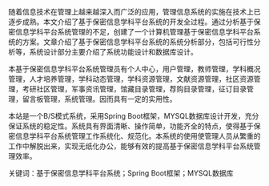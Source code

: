 随着信息技术在管理上越来越深入而广泛的应用，管理信息系统的实施在技术上已逐步成熟。本文介绍了基于保密信息学科平台系统的开发全过程。通过分析基于保密信息学科平台系统管理的不足，创建了一个计算机管理基于保密信息学科平台系统的方案。文章介绍了基于保密信息学科平台系统的系统分析部分，包括可行性分析等，系统设计部分主要介绍了系统功能设计和数据库设计。

本基于保密信息学科平台系统管理员有个人中心，用户管理，教师管理，学科概况管理，人才培养管理，学科动态管理，学科资源管理，文献资源管理，社区资源管理，考研社区管理，军事资讯管理，馆藏目录管理，荐购目录管理，征订目录管理，留言板管理，系统管理。因而具有一定的实用性。

本站是一个B/S模式系统，采用Spring Boot框架，MYSQL数据库设计开发，充分保证系统的稳定性。系统具有界面清晰、操作简单，功能齐全的特点，使得基于保密信息学科平台系统管理工作系统化、规范化。本系统的使用使管理人员从繁重的工作中解脱出来，实现无纸化办公，能够有效的提高基于保密信息学科平台系统管理效率。

关键词：基于保密信息学科平台系统；Spring Boot框架；MYSQL数据库
